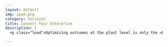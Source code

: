```yaml
---
layout: default
img: ipad.png
category: Services
title: Connect Your Enterprise
description: |
  <p class="lead">Optimizing outcomes at the plant level is only the <b style="color:#f64100;">first step</b>. <br/><br/> Connecting all of your shop floors to the top floor gives you the ability to reach your full potential. Once connected, every level of your organization will have access to information necessary to make the <b style="color:#f64100">best decisions</b> possible &mdash; for the <b style="color:#f64100;">entire organization</b>.</p>

---
```

